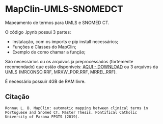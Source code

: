 # MapClin-UMLS-SNOMEDCT

Mapeamento de termos para UMLS e SNOMED CT.

O código .ipynb possui 3 partes:
- Instalação, com os imports e pip install necessários;
- Funções e Classes do MapClin;
- Exemplo de como chamar a função;

São necessários ou os arquivos ja preprocessados (fortemente recomendado) que estão disponiveis: 
[AQUI - DOWNLOAD](https://drive.google.com/drive/folders/1jHeFq_wJufGNS4IRaCBCoyszGZaNZuqU?usp=sharing) ou 3 arquivos da UMLS (MRCONSO.RRF, MRXW_POR.RRF, MRREL.RRF).

É necessário possuir 4GB de RAM livre.


## Citação
```
Ronnau L. B. MapClin: automatic mapping between clinical terms in Portuguese and Snomed CT. Master Thesis. Pontifical Catholic University of Parana PPGTS (2019).
```
